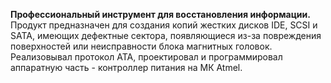 **Профессиональный инструмент для восстановления информации.**
Продукт предназначен для создания копий жестких дисков IDE, SCSI и SATA, имеющих дефектные сектора, появляющиеся из-за повреждения поверхностей или неисправности блока магнитных головок.
Реализовывал протокол ATA, проектировал и программировал аппаратную часть - контроллер питания на МК Atmel.
